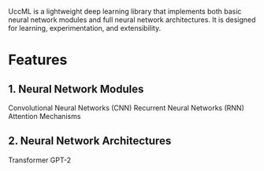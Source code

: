 
UccML is a lightweight deep learning library that implements both basic neural network modules and full neural network architectures. It is designed for learning, experimentation, and extensibility.

# Features
## 1. Neural Network Modules

Convolutional Neural Networks (CNN)
Recurrent Neural Networks (RNN)
Attention Mechanisms

## 2. Neural Network Architectures

Transformer
GPT-2
